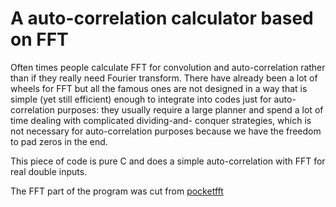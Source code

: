 A auto-correlation calculator based on FFT
==========================================

Often times people calculate FFT for convolution and auto-correlation 
rather than if they really need Fourier transform. There have already 
been a lot of wheels for FFT but all the famous ones are not designed 
in a way that is simple (yet still efficient) enough to integrate into
codes just for auto-correlation purposes: they usually require a large
planner and spend a lot of time dealing with complicated dividing-and-
conquer strategies, which is not necessary for auto-correlation purposes
because we have the freedom to pad zeros in the end. 

This piece of code is pure C and does a simple auto-correlation with
FFT for real double inputs.

The FFT part of the program was cut from [pocketfft](https://gitlab.mpcdf.mpg.de/mtr/pocketfft)
